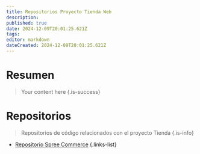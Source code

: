 ```yaml
---
title: Repositorios Proyecto Tienda Web
description: 
published: true
date: 2024-12-09T20:01:25.621Z
tags: 
editor: markdown
dateCreated: 2024-12-09T20:01:25.621Z
---
```


# Resumen
> Your content here
{.is-success}

# Repositorios

> Repositorios de código relacionados con el proyecto Tienda
{.is-info}

- [Repositorio Spree Commerce](https://github.com/cenabast-ti/cenabast-tienda)
{.links-list}